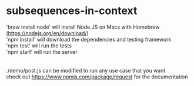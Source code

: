 # subsequences-in-context

'brew install node' will install Node.JS on Macs with Homebrew (https://nodejs.org/en/download/)<br />
'npm install' will download the dependencies and testing framework <br />
'npm test' will run the tests<br />
'npm start' will run the server<br />
<br /><br />
./demo/post.js can be modified to run any use case that you want<br />
check out https://www.npmjs.com/package/request for the documentation<br />
